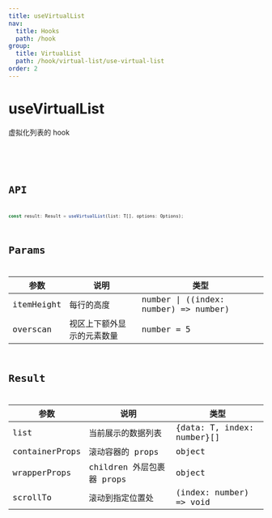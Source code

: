 ```yaml
---
title: useVirtualList
nav:
  title: Hooks
  path: /hook
group:
  title: VirtualList
  path: /hook/virtual-list/use-virtual-list
order: 2
---
```


# useVirtualList

虚拟化列表的 hook

<code src="./demo/useVirtualList.tsx">

<code src="./demo/useVirtualListDrag.tsx">

# API

```typescript
const result: Result = useVirtualList(list: T[], options: Options);
```

# Params

| 参数       | 说明                       | 类型                                  |
| ---------- | -------------------------- | ------------------------------------- |
| itemHeight | 每行的高度                 | number \| ((index: number) => number) |
| overscan   | 视区上下额外显示的元素数量 | number = 5                            |

# Result

| 参数           | 说明                      | 类型                       |
| -------------- | ------------------------- | -------------------------- |
| list           | 当前展示的数据列表        | {data: T, index: number}[] |
| containerProps | 滚动容器的 props          | object                     |
| wrapperProps   | children 外层包裹器 props | object                     |
| scrollTo       | 滚动到指定位置处          | (index: number) => void    |
